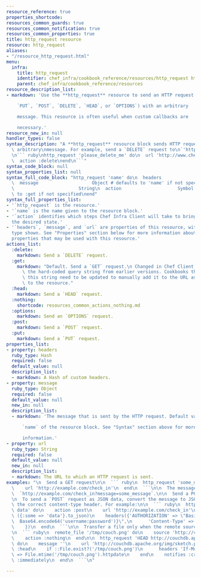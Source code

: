 ```yaml
---
resource_reference: true
properties_shortcode:
resources_common_guards: true
resources_common_notification: true
resources_common_properties: true
title: http_request resource
resource: http_request
aliases:
- "/resource_http_request.html"
menu:
  infra:
    title: http_request
    identifier: chef_infra/cookbook_reference/resources/http_request http_request
    parent: chef_infra/cookbook_reference/resources
resource_description_list:
- markdown: 'Use the **http_request** resource to send an HTTP request (`GET`,

    `PUT`, `POST`, `DELETE`, `HEAD`, or `OPTIONS`) with an arbitrary

    message. This resource is often useful when custom callbacks are

    necessary.'
resource_new_in: null
handler_types: false
syntax_description: "A **http_request** resource block sends HTTP requests with an\
  \ arbitrary\nmessage. For example, send a `DELETE` request to\n`'http://www.chef.io/some_page?message=please_delete_me'`.\n\
  \n``` ruby\nhttp_request 'please_delete_me' do\n  url 'http://www.chef.io/some_page'\n\
  \  action :delete\nend\n```"
syntax_code_block: null
syntax_properties_list: null
syntax_full_code_block: "http_request 'name' do\n  headers                    Hash\n\
  \  message                    Object # defaults to 'name' if not specified\n  url\
  \                        String\n  action                     Symbol # defaults\
  \ to :get if not specified\nend"
syntax_full_properties_list:
- '`http_request` is the resource.'
- '`name` is the name given to the resource block.'
- '`action` identifies which steps Chef Infra Client will take to bring the node into
  the desired state.'
- '`headers`, `message`, and `url` are properties of this resource, with the Ruby
  type shown. See "Properties" section below for more information about all of the
  properties that may be used with this resource.'
actions_list:
  :delete:
    markdown: Send a `DELETE` request.
  :get:
    markdown: "Default. Send a `GET` request.\n Changed in Chef Client 12.0 to deprecate\
      \ the hard-coded query string from earlier versions. Cookbooks that rely on\
      \ this string need to be updated to manually add it to the URL as it is passed\
      \ to the resource."
  :head:
    markdown: Send a `HEAD` request.
  :nothing:
    shortcode: resources_common_actions_nothing.md
  :options:
    markdown: Send an `OPTIONS` request.
  :post:
    markdown: Send a `POST` request.
  :put:
    markdown: Send a `PUT` request.
properties_list:
- property: headers
  ruby_type: Hash
  required: false
  default_value: null
  description_list:
  - markdown: A Hash of custom headers.
- property: message
  ruby_type: Object
  required: false
  default_value: null
  new_in: null
  description_list:
  - markdown: 'The message that is sent by the HTTP request. Default value: the

      `name` of the resource block. See "Syntax" section above for more

      information.'
- property: url
  ruby_type: String
  required: false
  default_value: null
  new_in: null
  description_list:
  - markdown: The URL to which an HTTP request is sent.
examples: "\n  Send a GET request\n\n  ``` ruby\n  http_request 'some_message' do\n\
  \    url 'http://example.com/check_in'\n  end\n  ```\n\n  The message is sent as\n\
  \  `http://example.com/check_in?message=some_message`.\n\n  Send a POST request\n\
  \n  To send a `POST` request as JSON data, convert the message to JSON and\n  include\
  \ the correct content-type header. For example:\n\n  ``` ruby\n  http_request 'posting\
  \ data' do\n    action :post\n    url 'http://example.com/check_in'\n    message\
  \ ({:some => 'data'}.to_json)\n    headers({'AUTHORIZATION' => \"Basic #{\n    \
  \  Base64.encode64('username:password')}\",\n      'Content-Type' => 'application/data'\n\
  \    })\n  end\n  ```\n\n  Transfer a file only when the remote source changes\n\
  \n  ``` ruby\n  remote_file '/tmp/couch.png' do\n    source 'http://couchdb.apache.org/img/sketch.png'\n\
  \    action :nothing\n  end\n\n  http_request 'HEAD http://couchdb.apache.org/img/sketch.png'\
  \ do\n    message ''\n    url 'http://couchdb.apache.org/img/sketch.png'\n    action\
  \ :head\n    if ::File.exist?('/tmp/couch.png')\n      headers 'If-Modified-Since'\
  \ => File.mtime('/tmp/couch.png').httpdate\n    end\n    notifies :create, 'remote_file[/tmp/couch.png]',\
  \ :immediately\n  end\n  ```\n"

---
```

